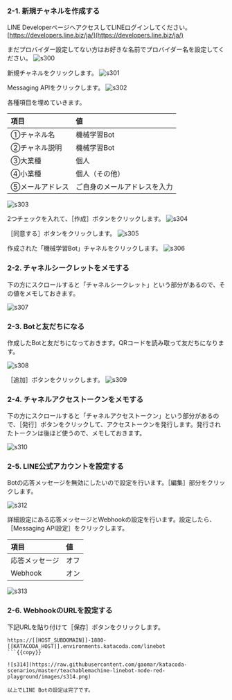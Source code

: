 ### 2-1. 新規チャネルを作成する
LINE DeveloperページへアクセスしてLINEログインしてください。
[https://developers.line.biz/ja/](https://developers.line.biz/ja/)

まだプロバイダー設定してない方はお好きな名前でプロバイダー名を設定してください。
![s300](https://raw.githubusercontent.com/gaomar/katacoda-scenarios/master/teachablemachine-handson-playground/images/s300.png)

新規チャネルをクリックします。
![s301](https://raw.githubusercontent.com/gaomar/katacoda-scenarios/master/teachablemachine-handson-playground/images/s301.png)

Messaging APIをクリックします。
![s302](https://raw.githubusercontent.com/gaomar/katacoda-scenarios/master/teachablemachine-handson-playground/images/s302.png)

各種項目を埋めていきます。

|項目|値|
|:--|:--|
|①チャネル名|機械学習Bot|
|②チャネル説明|機械学習Bot|
|③大業種|個人|
|④小業種|個人（その他）|
|⑤メールアドレス|ご自身のメールアドレスを入力|


![s303](https://raw.githubusercontent.com/gaomar/katacoda-scenarios/master/teachablemachine-handson-playground/images/s303.png)

2つチェックを入れて、［作成］ボタンをクリックします。
![s304](https://raw.githubusercontent.com/gaomar/katacoda-scenarios/master/teachablemachine-handson-playground/images/s304.png)

［同意する］ボタンをクリックします。
![s305](https://raw.githubusercontent.com/gaomar/katacoda-scenarios/master/teachablemachine-handson-playground/images/s305.png)

作成された「機械学習Bot」チャネルをクリックします。
![s306](https://raw.githubusercontent.com/gaomar/katacoda-scenarios/master/teachablemachine-handson-playground/images/s306.png)

### 2-2. チャネルシークレットをメモする
下の方にスクロールすると「チャネルシークレット」という部分があるので、その値をメモしておきます。

![s307](https://raw.githubusercontent.com/gaomar/katacoda-scenarios/master/teachablemachine-handson-playground/images/s307.png)

### 2-3. Botと友だちになる
作成したBotと友だちになっておきます。QRコードを読み取って友だちになります。

![s308](https://raw.githubusercontent.com/gaomar/katacoda-scenarios/master/teachablemachine-handson-playground/images/s308.png)

［追加］ボタンをクリックします。
![s309](https://raw.githubusercontent.com/gaomar/katacoda-scenarios/master/teachablemachine-handson-playground/images/s309.png)

### 2-4. チャネルアクセストークンをメモする
下の方にスクロールすると「チャネルアクセストークン」という部分があるので、［発行］ボタンをクリックして、アクセストークンを発行します。発行されたトークンは後ほど使うので、メモしておきます。

![s310](https://raw.githubusercontent.com/gaomar/katacoda-scenarios/master/teachablemachine-handson-playground/images/s310.png)

### 2-5. LINE公式アカウントを設定する
Botの応答メッセージを無効にしたいので設定を行います。［編集］部分をクリックします。

![s312](https://raw.githubusercontent.com/gaomar/katacoda-scenarios/master/teachablemachine-linebot-node-red-playground/images/s312.png)


詳細設定にある応答メッセージとWebhookの設定を行います。設定したら、［Messaging API設定］をクリックします。

|項目|値|
|:--|:--|
|応答メッセージ| オフ|
|Webhook| オン |

![s313](https://raw.githubusercontent.com/gaomar/katacoda-scenarios/master/teachablemachine-handson-playground/images/s313.png)

### 2-6. WebhookのURLを設定する
下記URLを貼り付けて［保存］ボタンをクリックします。

```
https://[[HOST_SUBDOMAIN]]-1880-[[KATACODA_HOST]].environments.katacoda.com/linebot
```{{copy}}

![s314](https://raw.githubusercontent.com/gaomar/katacoda-scenarios/master/teachablemachine-linebot-node-red-playground/images/s314.png)

以上でLINE Botの設定は完了です。


